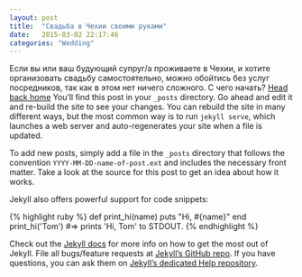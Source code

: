 ```yaml
---
layout: post
title:  "Свадьба в Чехии своими руками"
date:   2015-03-02 22:17:46
categories: "Wedding"
---
```

Если вы или ваш будующий супруг/а проживаете в Чехии, и хотите организовать свадьбу самостоятельно, можно обойтись без услуг посредников, так как в этом нет ничего сложного.
С чего начать?
<a href="/">Head back home</a>
You’ll find this post in your `_posts` directory. Go ahead and edit it and re-build the site to see your changes. You can rebuild the site in many different ways, but the most common way is to run `jekyll serve`, which launches a web server and auto-regenerates your site when a file is updated.

To add new posts, simply add a file in the `_posts` directory that follows the convention `YYYY-MM-DD-name-of-post.ext` and includes the necessary front matter. Take a look at the source for this post to get an idea about how it works.

Jekyll also offers powerful support for code snippets:

{% highlight ruby %}
def print_hi(name)
  puts "Hi, #{name}"
end
print_hi('Tom')
#=> prints 'Hi, Tom' to STDOUT.
{% endhighlight %}

Check out the [Jekyll docs][jekyll] for more info on how to get the most out of Jekyll. File all bugs/feature requests at [Jekyll’s GitHub repo][jekyll-gh]. If you have questions, you can ask them on [Jekyll’s dedicated Help repository][jekyll-help].

[jekyll]:      http://jekyllrb.com
[jekyll-gh]:   https://github.com/jekyll/jekyll
[jekyll-help]: https://github.com/jekyll/jekyll-help
